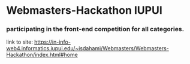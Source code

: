 # Webmasters-Hackathon IUPUI
### participating in the front-end competition for all categories.
link to site: https://in-info-web4.informatics.iupui.edu/~isdahami/Webmasters/Webmasters-Hackathon/index.html#home


